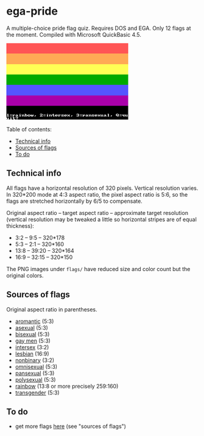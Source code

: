 # ega-pride
A multiple-choice pride flag quiz. Requires DOS and EGA. Only 12 flags at the moment. Compiled with Microsoft QuickBasic 4.5.

![screenshot; shows the rainbow flag and asks if it's the rainbow, intersex or pansexual flag](snap.png)

Table of contents:
* [Technical info](#technical-info)
* [Sources of flags](#sources-of-flags)
* [To do](#to-do)

## Technical info
All flags have a horizontal resolution of 320 pixels.
Vertical resolution varies.
In 320*200 mode at 4:3 aspect ratio, the pixel aspect ratio is 5:6, so the flags are stretched horizontally by 6/5 to compensate.

Original aspect ratio &ndash; target aspect ratio &ndash; approximate target resolution (vertical resolution may be tweaked a little so horizontal stripes are of equal thickness):
* 3:2 &ndash; 9:5 &ndash; 320*178
* 5:3 &ndash; 2:1 &ndash; 320*160
* 13:8 &ndash; 39:20 &ndash; 320*164
* 16:9 &ndash; 32:15 &ndash; 320*150

The PNG images under `flags/` have reduced size and color count but the original colors.

## Sources of flags
Original aspect ratio in parentheses.
* [aromantic](https://commons.wikimedia.org/wiki/File:Aromantic_Pride_Flag.svg) (5:3)
* [asexual](https://commons.wikimedia.org/wiki/File:Asexual_Pride_Flag.svg) (5:3)
* [bisexual](https://commons.wikimedia.org/wiki/File:Bisexual_Pride_Flag.svg) (5:3)
* [gay men](https://commons.wikimedia.org/wiki/File:5-striped_New_Gay_Male_Pride_Flag.svg) (5:3)
* [intersex](https://commons.wikimedia.org/wiki/File:Intersex_Pride_Flag.svg) (3:2)
* [lesbian](https://commons.wikimedia.org/wiki/File:Lesbian_Pride_Flag_2019.svg) (16:9)
* [nonbinary](https://commons.wikimedia.org/wiki/File:Nonbinary_flag.svg) (3:2)
* [omnisexual](https://commons.wikimedia.org/wiki/File:Omnisexuality_flag.svg) (5:3)
* [pansexual](https://commons.wikimedia.org/wiki/File:Pansexuality_Pride_Flag.svg) (5:3)
* [polysexual](https://commons.wikimedia.org/wiki/File:Polysexuality_Pride_Flag.svg) (5:3)
* [rainbow](https://commons.wikimedia.org/wiki/File:Gay_Pride_Flag.svg) (13:8 or more precisely 259:160)
* [transgender](https://commons.wikimedia.org/wiki/File:Transgender_Pride_flag.svg) (5:3)

## To do
* get more flags [here](https://github.com/qalle2/nes-pride) (see "sources of flags")
